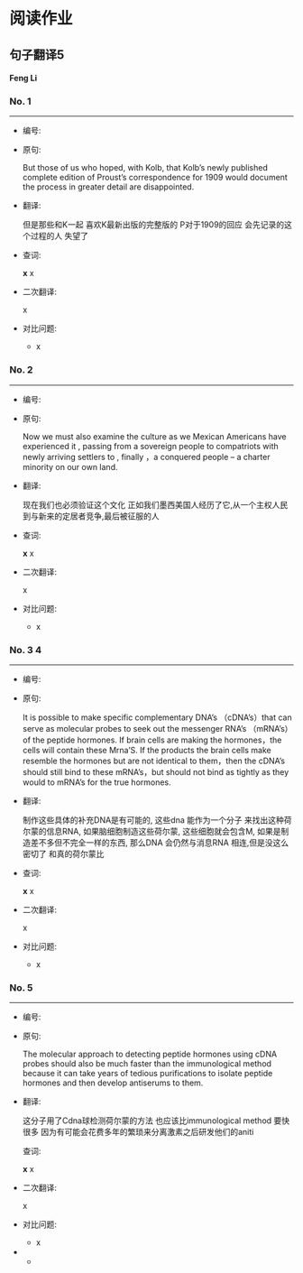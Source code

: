 # 阅读作业

## 句子翻译5

#### Feng Li

### No. 1

----



* 编号: 

* 原句: 

  But those of us who hoped, with Kolb, that Kolb’s newly published complete edition of Proust’s correspondence for 1909 would document the process in greater detail are disappointed. 

* 翻译:

  但是那些和K一起 喜欢K最新出版的完整版的 P对于1909的回应 会先记录的这个过程的人 失望了

* 查词:

  __x__ x

* 二次翻译:

  x



* 对比问题:
  * x

### No. 2

----



* 编号: 

* 原句: 

  Now we must also examine the culture as we Mexican Americans have experienced it , passing from a sovereign people to compatriots with newly arriving settlers to , finally ，a conquered people – a charter minority on our own land. 

* 翻译:

  现在我们也必须验证这个文化 正如我们墨西美国人经历了它,从一个主权人民到与新来的定居者竞争,最后被征服的人

* 查词:

  __x__ x

* 二次翻译:

  x



* 对比问题:
  * x

### No. 3 4

----



* 编号: 

* 原句: 

  It is possible to make specific complementary DNA’s （cDNA’s）that can serve as molecular probes to seek out the messenger RNA’s （mRNA’s）of the peptide hormones. If brain cells are making the hormones，the cells will contain these Mrna’S. If the products the brain cells make resemble the hormones but are not identical to them，then the cDNA’s should still bind to these mRNA’s，but should not bind as tightly as they would to mRNA’s for the true hormones.

* 翻译:

  制作这些具体的补充DNA是有可能的, 这些dna 能作为一个分子 来找出这种荷尔蒙的信息RNA, 如果脑细胞制造这些荷尔蒙, 这些细胞就会包含M, 如果是制造差不多但不完全一样的东西, 那么DNA 会仍然与消息RNA 相连,但是没这么密切了 和真的荷尔蒙比

* 查词:

  __x__ x

* 二次翻译:

  x



* 对比问题:
  * x

### No. 5

----



* 编号: 

* 原句: 

  The molecular approach to detecting peptide hormones using cDNA probes should also be much faster than the immunological method because it can take years of tedious purifications to isolate peptide hormones and then develop antiserums to them. 

* 翻译:

  这分子用了Cdna球检测荷尔蒙的方法 也应该比immunological method 要快很多 因为有可能会花费多年的繁琐来分离激素之后研发他们的aniti

  查词:

  __x__ x

* 二次翻译:

  x



* 对比问题:
  * x

* * 





